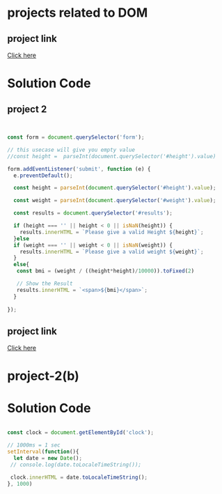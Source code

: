 # projects related to DOM

## project link
[Click here](https://stackblitz.com/edit/dom-project-chaiaurcode?file=index.html)

# Solution Code

## project 2
```javascript


const form = document.querySelector('form');

// this usecase will give you empty value
//const height =  parseInt(document.querySelector('#height').value)

form.addEventListener('submit', function (e) {
  e.preventDefault();

  const height = parseInt(document.querySelector('#height').value);

  const weight = parseInt(document.querySelector('#weight').value);

  const results = document.querySelector('#results');

  if (height === '' || height < 0 || isNaN(height)) {
    results.innerHTML = `Please give a valid Height ${height}`;
  }else
  if (weight === '' || weight < 0 || isNaN(weight)) {
    results.innerHTML = `Please give a valid weight ${weight}`;
  }
  else{
   const bmi = (weight / ((height*height)/10000)).toFixed(2)

   // Show the Result
   results.innerHTML = `<span>${bmi}</span>`;
  }
  
});
```

## project link
[Click here](https://stackblitz.com/edit/dom-project-chaiaurcode?file=index.html)

# project-2(b)

# Solution Code

```javascript 

const clock = document.getElementById('clock');

// 1000ms = 1 sec
setInterval(function(){
  let date = new Date();
 // console.log(date.toLocaleTimeString());

 clock.innerHTML = date.toLocaleTimeString();
}, 1000)
```
